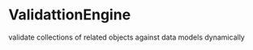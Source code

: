 ValidattionEngine
=================

validate collections of related objects against data models dynamically
